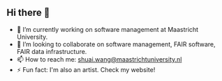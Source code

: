 ## Hi there 👋

<!--
**shuaiwangvu/shuaiwangvu** is a ✨ _special_ ✨ repository because its `README.md` (this file) appears on your GitHub profile.
Here are some ideas to get you started:
-->

- 🔭 I’m currently working on software management at Maastricht University.
- 👯 I’m looking to collaborate on software management, FAIR software, FAIR data infrastructure.
- 📫 How to reach me: shuai.wang@maastrichtuniversity.nl
- ⚡ Fun fact: I'm also an artist. Check my website!

